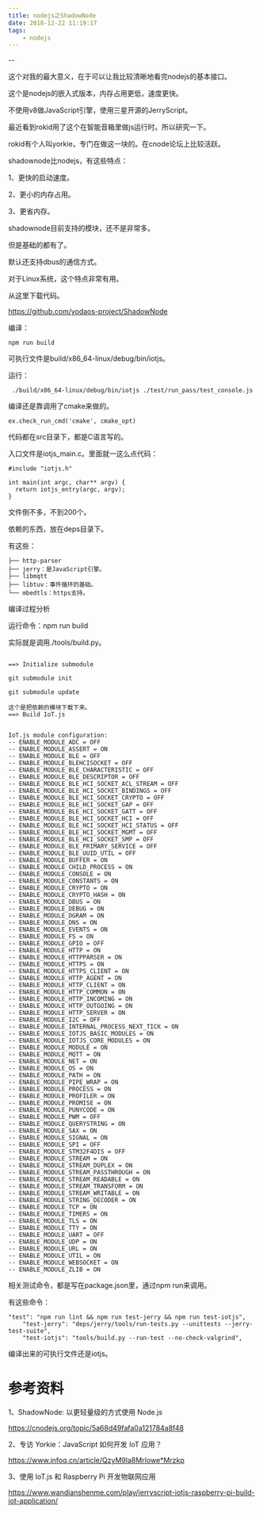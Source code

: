 ```yaml
---
title: nodejs之ShadowNode
date: 2018-12-22 11:19:17
tags:
	- nodejs
---
```


--

这个对我的最大意义，在于可以让我比较清晰地看完nodejs的基本接口。





这个是nodejs的嵌入式版本，内存占用更低，速度更快。

不使用v8做JavaScript引擎，使用三星开源的JerryScript。

最近看到rokid用了这个在智能音箱里做js运行时。所以研究一下。

rokid有个人叫yorkie，专门在做这一块的。在cnode论坛上比较活跃。

shadownode比nodejs，有这些特点：

1、更快的启动速度。

2、更小的内存占用。

3、更省内存。



shadownode目前支持的模块，还不是非常多。

但是基础的都有了。

默认还支持dbus的通信方式。

对于Linux系统，这个特点非常有用。

从这里下载代码。

https://github.com/yodaos-project/ShadowNode

编译：

```
npm run build
```

可执行文件是build/x86_64-linux/debug/bin/iotjs。

运行：

```
 ./build/x86_64-linux/debug/bin/iotjs ./test/run_pass/test_console.js
```



编译还是靠调用了cmake来做的。

```
ex.check_run_cmd('cmake', cmake_opt)
```

代码都在src目录下，都是C语言写的。

入口文件是iotjs_main.c。里面就一这么点代码：

```
#include "iotjs.h"

int main(int argc, char** argv) {
  return iotjs_entry(argc, argv);
}

```

文件倒不多，不到200个。

依赖的东西，放在deps目录下。

有这些：

```
├── http-parser
├── jerry：是JavaScript引擎。
├── libmqtt
├── libtuv：事件循环的基础。
└── mbedtls：https支持。
```



编译过程分析

运行命令：npm run build

实际就是调用./tools/build.py。

```

==> Initialize submodule

git submodule init

git submodule update

这个是把依赖的模块下载下来。
==> Build IoT.js

```



```

IoT.js module configuration:
-- ENABLE_MODULE_ADC = OFF
-- ENABLE_MODULE_ASSERT = ON
-- ENABLE_MODULE_BLE = OFF
-- ENABLE_MODULE_BLEHCISOCKET = OFF
-- ENABLE_MODULE_BLE_CHARACTERISTIC = OFF
-- ENABLE_MODULE_BLE_DESCRIPTOR = OFF
-- ENABLE_MODULE_BLE_HCI_SOCKET_ACL_STREAM = OFF
-- ENABLE_MODULE_BLE_HCI_SOCKET_BINDINGS = OFF
-- ENABLE_MODULE_BLE_HCI_SOCKET_CRYPTO = OFF
-- ENABLE_MODULE_BLE_HCI_SOCKET_GAP = OFF
-- ENABLE_MODULE_BLE_HCI_SOCKET_GATT = OFF
-- ENABLE_MODULE_BLE_HCI_SOCKET_HCI = OFF
-- ENABLE_MODULE_BLE_HCI_SOCKET_HCI_STATUS = OFF
-- ENABLE_MODULE_BLE_HCI_SOCKET_MGMT = OFF
-- ENABLE_MODULE_BLE_HCI_SOCKET_SMP = OFF
-- ENABLE_MODULE_BLE_PRIMARY_SERVICE = OFF
-- ENABLE_MODULE_BLE_UUID_UTIL = OFF
-- ENABLE_MODULE_BUFFER = ON
-- ENABLE_MODULE_CHILD_PROCESS = ON
-- ENABLE_MODULE_CONSOLE = ON
-- ENABLE_MODULE_CONSTANTS = ON
-- ENABLE_MODULE_CRYPTO = ON
-- ENABLE_MODULE_CRYPTO_HASH = ON
-- ENABLE_MODULE_DBUS = ON
-- ENABLE_MODULE_DEBUG = ON
-- ENABLE_MODULE_DGRAM = ON
-- ENABLE_MODULE_DNS = ON
-- ENABLE_MODULE_EVENTS = ON
-- ENABLE_MODULE_FS = ON
-- ENABLE_MODULE_GPIO = OFF
-- ENABLE_MODULE_HTTP = ON
-- ENABLE_MODULE_HTTPPARSER = ON
-- ENABLE_MODULE_HTTPS = ON
-- ENABLE_MODULE_HTTPS_CLIENT = ON
-- ENABLE_MODULE_HTTP_AGENT = ON
-- ENABLE_MODULE_HTTP_CLIENT = ON
-- ENABLE_MODULE_HTTP_COMMON = ON
-- ENABLE_MODULE_HTTP_INCOMING = ON
-- ENABLE_MODULE_HTTP_OUTGOING = ON
-- ENABLE_MODULE_HTTP_SERVER = ON
-- ENABLE_MODULE_I2C = OFF
-- ENABLE_MODULE_INTERNAL_PROCESS_NEXT_TICK = ON
-- ENABLE_MODULE_IOTJS_BASIC_MODULES = ON
-- ENABLE_MODULE_IOTJS_CORE_MODULES = ON
-- ENABLE_MODULE_MODULE = ON
-- ENABLE_MODULE_MQTT = ON
-- ENABLE_MODULE_NET = ON
-- ENABLE_MODULE_OS = ON
-- ENABLE_MODULE_PATH = ON
-- ENABLE_MODULE_PIPE_WRAP = ON
-- ENABLE_MODULE_PROCESS = ON
-- ENABLE_MODULE_PROFILER = ON
-- ENABLE_MODULE_PROMISE = ON
-- ENABLE_MODULE_PUNYCODE = ON
-- ENABLE_MODULE_PWM = OFF
-- ENABLE_MODULE_QUERYSTRING = ON
-- ENABLE_MODULE_SAX = ON
-- ENABLE_MODULE_SIGNAL = ON
-- ENABLE_MODULE_SPI = OFF
-- ENABLE_MODULE_STM32F4DIS = OFF
-- ENABLE_MODULE_STREAM = ON
-- ENABLE_MODULE_STREAM_DUPLEX = ON
-- ENABLE_MODULE_STREAM_PASSTHROUGH = ON
-- ENABLE_MODULE_STREAM_READABLE = ON
-- ENABLE_MODULE_STREAM_TRANSFORM = ON
-- ENABLE_MODULE_STREAM_WRITABLE = ON
-- ENABLE_MODULE_STRING_DECODER = ON
-- ENABLE_MODULE_TCP = ON
-- ENABLE_MODULE_TIMERS = ON
-- ENABLE_MODULE_TLS = ON
-- ENABLE_MODULE_TTY = ON
-- ENABLE_MODULE_UART = OFF
-- ENABLE_MODULE_UDP = ON
-- ENABLE_MODULE_URL = ON
-- ENABLE_MODULE_UTIL = ON
-- ENABLE_MODULE_WEBSOCKET = ON
-- ENABLE_MODULE_ZLIB = ON
```

相关测试命令，都是写在package.json里，通过npm run来调用。

有这些命令：

```
"test": "npm run lint && npm run test-jerry && npm run test-iotjs",
    "test-jerry": "deps/jerry/tools/run-tests.py --unittests --jerry-test-suite",
    "test-iotjs": "tools/build.py --run-test --no-check-valgrind",
```

编译出来的可执行文件还是iotjs。



# 参考资料

1、ShadowNode: 以更轻量级的方式使用 Node.js

https://cnodejs.org/topic/5a68d49fafa0a121784a8f48

2、专访 Yorkie：JavaScript 如何开发 IoT 应用？

https://www.infoq.cn/article/QzyM9la8MrIowe*Mrzkp

3、使用 IoT.js 和 Raspberry Pi 开发物联网应用

https://www.wandianshenme.com/play/jerryscript-iotjs-raspberry-pi-build-iot-application/








